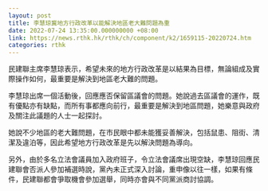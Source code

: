 ```yaml
---
layout: post
title: 李慧琼冀地方行政改革以能解決地區老大難問題為重
date: 2022-07-24 13:35:00.000000000 +08:00
link: https://news.rthk.hk/rthk/ch/component/k2/1659115-20220724.htm
categories: rthk
---
```


民建聯主席李慧琼表示，希望未來的地方行政改革是以結果為目標，無論組成及實際操作如何，最重要是解決到地區老大難的問題。

李慧琼出席一個活動後，回應應否保留區議會的問題。她說過去區議會的運作，既有優點亦有缺點，而所有事都應向前行，最重要是解決到地區問題，她樂意與政府及關注此議題的人士一起探討。

她說不少地區的老大難問題，在市民眼中都未能獲妥善解決，包括鼠患、阻街、清潔及違泊等，因此希望地方行政改革是先以解決問題為導向。

另外，由於多名立法會議員加入政府班子，令立法會議席出現空缺，李慧琼回應民建聯會否派人參加補選時說，黨內未正式深入討論，重申像以往一樣，如果有條件，民建聯都會爭取機會參加選舉，同時亦會與不同黨派商討協調。
